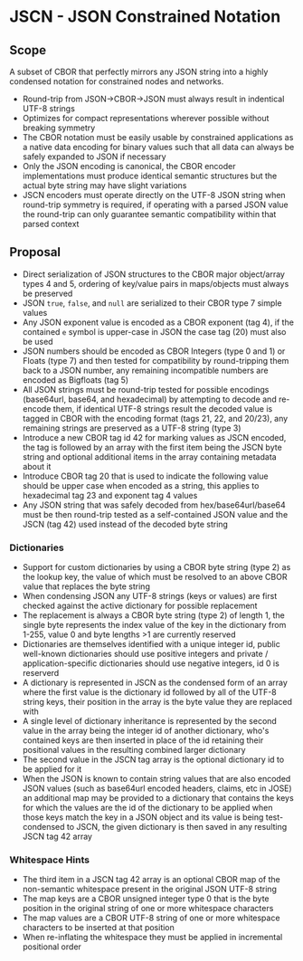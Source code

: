 # JSCN - JSON Constrained Notation

## Scope

A subset of CBOR that perfectly mirrors any JSON string into a highly condensed notation for constrained nodes and networks.

* Round-trip from JSON->CBOR->JSON must always result in indentical UTF-8 strings
* Optimizes for compact representations wherever possible without breaking symmetry
* The CBOR notation must be easily usable by constrained applications as a native data encoding for binary values such that all data can always be safely expanded to JSON if necessary
* Only the JSON encoding is canonical, the CBOR encoder implementations must produce identical semantic structures but the actual byte string may have slight variations
* JSCN encoders must operate directly on the UTF-8 JSON string when round-trip symmetry is required, if operating with a parsed JSON value the round-trip can only guarantee semantic compatibility within that parsed context

## Proposal

* Direct serialization of JSON structures to the CBOR major object/array types 4 and 5, ordering of key/value pairs in maps/objects must always be preserved
* JSON `true`, `false`, and `null` are serialized to their CBOR type 7 simple values
* Any JSON exponent value is encoded as a CBOR exponent (tag 4), if the contained `e` symbol is upper-case in JSON the case tag (20) must also be used
* JSON numbers should be encoded as CBOR Integers (type 0 and 1) or Floats (type 7) and then tested for compatibility by round-tripping them back to a JSON number, any remaining incompatible numbers are encoded as Bigfloats (tag 5)
* All JSON strings must be round-trip tested for possible encodings (base64url, base64, and hexadecimal) by attempting to decode and re-encode them, if identical UTF-8 strings result the decoded value is tagged in CBOR with the encoding format (tags 21, 22, and 20/23), any remaining strings are preserved as a UTF-8 string (type 3)
* Introduce a new CBOR tag id 42 for marking values as JSCN encoded, the tag is followed by an array with the first item being the JSCN byte string and optional additional items in the array containing metadata about it
* Introduce CBOR tag 20 that is used to indicate the following value should be upper case when encoded as a string, this applies to hexadecimal tag 23 and exponent tag 4 values
* Any JSON string that was safely decoded from hex/base64url/base64 must be then round-trip tested as a self-contained JSON value and the JSCN (tag 42) used instead of the decoded byte string

### Dictionaries

* Support for custom dictionaries by using a CBOR byte string (type 2) as the lookup key, the value of which must be resolved to an above CBOR value that replaces the byte string
* When condensing JSON any UTF-8 strings (keys or values) are first checked against the active dictionary for possible replacement
* The replacement is always a CBOR byte string (type 2) of length 1, the single byte represents the index value of the key in the dictionary from 1-255, value 0 and byte lengths >1 are currently reserved
* Dictionaries are themselves identified with a unique integer id, public well-known dictionaries should use positive integers and private / application-specific dictionaries should use negative integers, id 0 is reserverd
* A dictionary is represented in JSCN as the condensed form of an array where the first value is the dictionary id followed by all of the UTF-8 string keys, their position in the array is the byte value they are replaced with
* A single level of dictionary inheritance is represented by the second value in the array being the integer id of another dictionary, who's contained keys are then inserted in place of the id retaining their positional values in the resulting combined larger dictionary
* The second value in the JSCN tag array is the optional dictionary id to be applied for it
* When the JSON is known to contain string values that are also encoded JSON values (such as base64url encoded headers, claims, etc in JOSE) an additional map may be provided to a dictionary that contains the keys for which the values are the id of the dictionary to be applied when those keys match the key in a JSON object and its value is being test-condensed to JSCN, the given dictionary is then saved in any resulting JSCN tag 42 array

### Whitespace Hints

* The third item in a JSCN tag 42 array is an optional CBOR map of the non-semantic whitespace present in the original JSON UTF-8 string
* The map keys are a CBOR unsigned integer type 0 that is the byte position in the original string of one or more whitespace characters
* The map values are a CBOR UTF-8 string of one or more whitespace characters to be inserted at that position
* When re-inflating the whitespace they must be applied in incremental positional order








